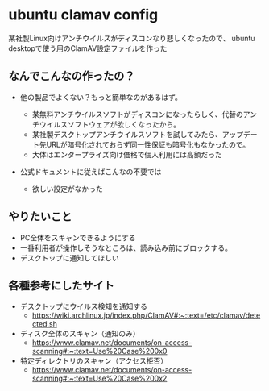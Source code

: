 # ubuntu clamav config
某社製Linux向けアンチウイルスがディスコンなり悲しくなったので、
ubuntu desktopで使う用のClamAV設定ファイルを作った

## なんでこんなの作ったの？
- 他の製品でよくない？もっと簡単なのがあるはず。
    - 某無料アンチウイルスソフトがディスコンになったらしく、代替のアンチウイルスソフトウェアが欲しくなったから。
    - 某社製デスクトップアンチウイルスソフトを試してみたら、アップデート先URLが暗号化されておらず同一性保証も暗号化もなかったので。
    - 大体はエンタープライズ向け価格で個人利用には高額だった

- 公式ドキュメントに従えばこんなの不要では
    - 欲しい設定がなかった

## やりたいこと
- PC全体をスキャンできるようにする
- 一番利用者が操作しそうなところは、読み込み前にブロックする。
- デスクトップに通知してほしい

## 各種参考にしたサイト
- デスクトップにウイルス検知を通知する
    - https://wiki.archlinux.jp/index.php/ClamAV#:~:text=/etc/clamav/detected.sh
- ディスク全体のスキャン（通知のみ）
    - https://www.clamav.net/documents/on-access-scanning#:~:text=Use%20Case%200x0
- 特定ディレクトリのスキャン（アクセス拒否）
    - https://www.clamav.net/documents/on-access-scanning#:~:text=Use%20Case%200x2

